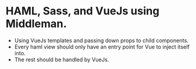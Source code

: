 # HAML, Sass, and VueJs using Middleman.

* Using VueJs templates and passing down props to child components.
* Every haml view should only have an entry point for Vue to inject itself into.
* The rest should be handled by VueJs.